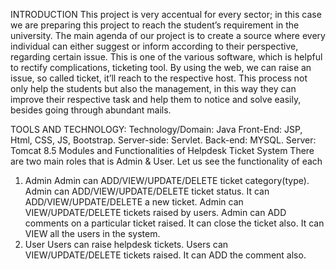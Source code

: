 INTRODUCTION
This project is very accentual for every sector; in this case we are preparing this project to reach the student’s requirement in the university. The main agenda of our project is to create a source where every individual can either suggest or inform according to their perspective, regarding certain issue.
This is one of the various software, which is helpful to rectify complications, ticketing tool. By using the web, we can raise an issue, so called ticket, it’ll reach to the respective host. This process not only help the students but also the management, in this way they can improve their respective task and help them to notice and solve easily, besides going through abundant mails.
 
TOOLS AND TECHNOLOGY:
Technology/Domain: Java
Front-End: JSP, Html, CSS, JS, Bootstrap. Server-side: Servlet.
Back-end: MYSQL.
Server: Tomcat 8.5
Modules and Functionalities of Helpdesk Ticket System
There are two main roles that is Admin & User. Let us see the functionality of each
1. Admin
Admin can ADD/VIEW/UPDATE/DELETE ticket category(type). Admin can ADD/VIEW/UPDATE/DELETE ticket status.
It can ADD/VIEW/UPDATE/DELETE a new ticket.
Admin can VIEW/UPDATE/DELETE tickets raised by users. Admin can ADD comments on a particular ticket raised.
It can close the ticket also.
It can VIEW all the users in the system.
2. User
Users can raise helpdesk tickets.
Users can VIEW/UPDATE/DELETE tickets raised. It can ADD the comment also.
